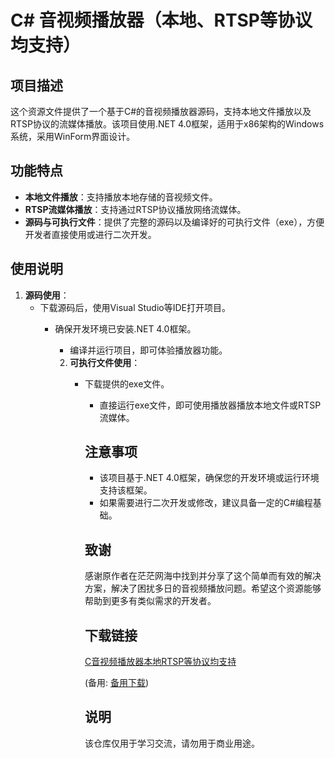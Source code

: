 # C# 音视频播放器（本地、RTSP等协议均支持）

## 项目描述

这个资源文件提供了一个基于C#的音视频播放器源码，支持本地文件播放以及RTSP协议的流媒体播放。该项目使用.NET 4.0框架，适用于x86架构的Windows系统，采用WinForm界面设计。

## 功能特点

- **本地文件播放**：支持播放本地存储的音视频文件。
- **RTSP流媒体播放**：支持通过RTSP协议播放网络流媒体。
- **源码与可执行文件**：提供了完整的源码以及编译好的可执行文件（exe），方便开发者直接使用或进行二次开发。

## 使用说明

1. **源码使用**：
   - 下载源码后，使用Visual Studio等IDE打开项目。
      - 确保开发环境已安装.NET 4.0框架。
         - 编译并运行项目，即可体验播放器功能。

         2. **可执行文件使用**：
            - 下载提供的exe文件。
               - 直接运行exe文件，即可使用播放器播放本地文件或RTSP流媒体。

               ## 注意事项

               - 该项目基于.NET 4.0框架，确保您的开发环境或运行环境支持该框架。
               - 如果需要进行二次开发或修改，建议具备一定的C#编程基础。

               ## 致谢

               感谢原作者在茫茫网海中找到并分享了这个简单而有效的解决方案，解决了困扰多日的音视频播放问题。希望这个资源能够帮助到更多有类似需求的开发者。

               ## 下载链接
               [C音视频播放器本地RTSP等协议均支持](https://pan.quark.cn/s/603b19855e93) 

               (备用: [备用下载](https://pan.baidu.com/s/1nM-irtapZqGbF6lNkkCJxg?pwd=1234))

               ## 说明

               该仓库仅用于学习交流，请勿用于商业用途。
